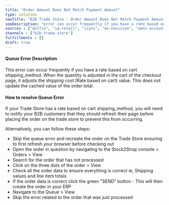 ```yaml
---
title: "Order Amount Does Not Match Payment Amount"
type: solution
seoTitle: "B2B Trade Store - Order Amount Does Not Match Payment Amount"
seoDescription: "error can occur frequently if you have a rate based on cart shipping_method."
sources : ["dolfin", "iq-retail", "isync", "ms-navision", "omni-accounts", "pastel-partner", "sage-50cloud-pastel-xpress", "sage-200-evolution", "sage-300cloud", "sage-business-cloud-financials", "sage-evolution", "sage-one", "sage-pastel-evolution", "sap", "syspro" ]
channels : ["b2b-trade-store"]
fulfillments : []
draft: true
---
```


#### Queue Error Description
This error can occur frequently if you have a rate based on cart shipping_method. 
When the quantity is adjusted in the cart of the checkout page, it adjusts the shipping cost (Rate based on cart) value. 
This does not update the cached value of the order total.

#### How to resolve Queue Error
If your Trade Store has a rate based on cart shipping_method, you will need to notify your B2B customers that they should refresh their page before placing the order on the trade store to prevent this from occurring.

Alternatively, you can follow these steps:
- Skip the queue error and recreate the order on the Trade Store ensuring to first refresh your browser before checking out
- Open the order in question by navigating to the Stock2Shop console > Orders > View
- Search for the order that has not processed 
- Click on the three dots of the order > View
- Check all the order data to ensure everything is correct ie, Shipping values and line item totals
- If the order data is correct click the green "SEND" button - This will then create the order in your ERP
- Navigate to the Queue > View 
- Skip the error related to the order that was just processed